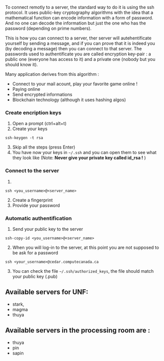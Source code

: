 To connect remotly to a server, the standard way to do it is using the ssh protocol. It uses public-key cryptography algorithms with the idea that a mathematical function can encode information with a form of password.
And no one can decode the information but just the one who has the password (depending on prime numbers).


This is how you can connect to a server, ther server will autehentificate yourself by sending a message,
and if you can prove that it is indeed you (by decoding a message) then you can connect to that server.
The passwords used to authentificate you are called encryption key-pair : a public one (everyone has access to it) and a 
private one (nobody but you should know it).

Many application derives from this algorithm :
- Connect to your mail acount, play your favorite game online !
- Paying online
- Send encrypted informations
- Blockchain technology (although it uses hashing algos)

### Create encription keys
1. Open a prompt (ctrl+alt+t)
2. Create your keys

``ssh-keygen -t rsa``

3. Skip all the steps (press Enter)
4. You have now your keys in `~/.ssh` and you can open them to see what they look like
(Note: **Never give your private key called id_rsa !** )

### Connect to the server
1. 

`ssh <you_username>@<server_name>`

2. Create a fingerprint
3. Provide your password

### Automatic authentification
1. Send your public key to the server

`ssh-copy-id <you_username>@<server_name>`

2. When you will log-in to the server, at this point you are not supposed to be ask for a password

`ssh <your_username>@cedar.computecanada.ca`

3. You can check the file `~/.ssh/authorized_keys`, the file should match your public key (.pub)

## Available servers for UNF:
- stark,
- magma
- thuya

## Available servers in the processing room are :
- thuya
- pin
- sapin
